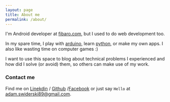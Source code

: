 ```yaml
---
layout: page
title: About me
permalink: /about/
---
```


I'm Android developer at [fibaro.com][f], but I used to do web development too.

In my spare time, I play with [arduino][ard], learn [python][p], or make my own apps. I also like wasting time on computer games :)

I want to use this space to blog about technical problems I experienced and how did I solve (or avoid) them, so others can make use of my work.

### Contact me

Find me on [Linekdin][linkedin] / [Github][github] /[Facebook][fb] or just say `Hello` at 
[adam.swiderski89@gmail.com](adam.swiderski89@gmail.com).


[f]: http://www.fibaro.com
[github]: https://github.com/gayanvirajith
[linkedin]: https://pl.linkedin.com/in/aswiderski
[ard]: https://www.arduino.cc/
[p]: https://www.python.org/
[fb]: https://www.facebook.com/adam.swiderski.pmi
